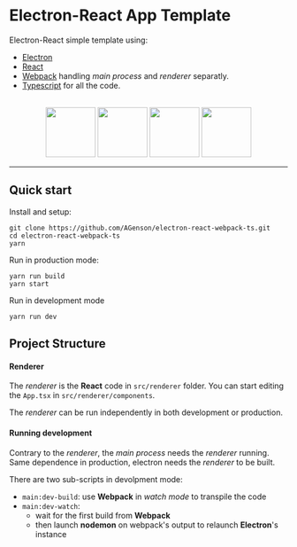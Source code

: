 # Electron-React App Template

Electron-React simple template using:
- [Electron](https://electronjs.org/)
- [React](https://reactjs.org/)
- [Webpack](https://webpack.js.org/) handling *main process* and *renderer* separatly.
- [Typescript](https://www.typescriptlang.org/) for all the code.

<br/>
<div align="center">
    <img src="https://upload.wikimedia.org/wikipedia/commons/thumb/9/91/Electron_Software_Framework_Logo.svg/1200px-Electron_Software_Framework_Logo.svg.png" height="90"/>
    <img src="https://cdn.worldvectorlogo.com/logos/react.svg" height="90"/>
    <img src="https://cdn.worldvectorlogo.com/logos/webpack.svg" height="90"/>
    <img src="https://raw.githubusercontent.com/remojansen/logo.ts/master/ts.png" height="90"/>
</div>

---

## Quick start

Install and setup:
```
git clone https://github.com/AGenson/electron-react-webpack-ts.git
cd electron-react-webpack-ts
yarn
```

Run in production mode:
```
yarn run build
yarn start
```

Run in development mode
```
yarn run dev
```

## Project Structure

#### Renderer

The *renderer* is the **React** code in `src/renderer` folder.
You can start editing the `App.tsx` in `src/renderer/components`.

The *renderer* can be run independently in both development or production.

#### Running development

Contrary to the *renderer*, the *main process* needs the *renderer* running.
Same dependence in production, electron needs the *renderer* to be built.

There are two sub-scripts in devolpment mode:
- `main:dev-build`: use **Webpack** in *watch mode* to transpile the code
- `main:dev-watch`:
  - wait for the first build from **Webpack**
  - then launch **nodemon** on webpack's output to relaunch **Electron**'s instance